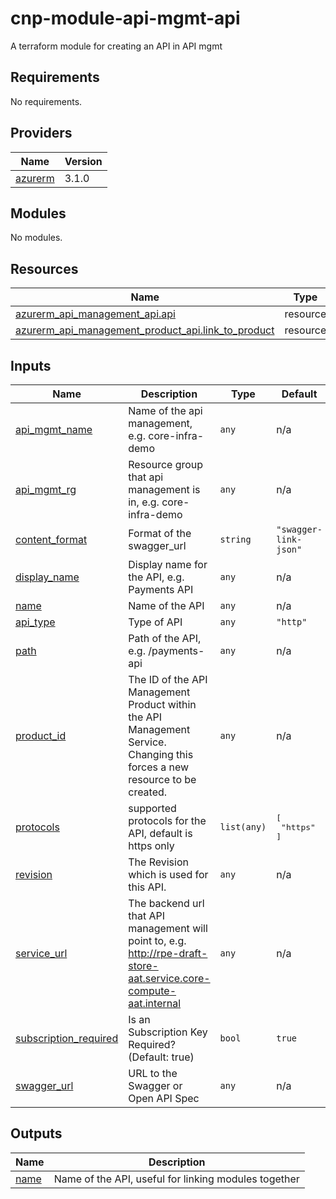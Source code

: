# cnp-module-api-mgmt-api

A terraform module for creating an API in API mgmt

## Requirements

No requirements.

## Providers

| Name | Version |
|------|---------|
| <a name="provider_azurerm"></a> [azurerm](#provider\_azurerm) | 3.1.0 |

## Modules

No modules.

## Resources

| Name | Type |
|------|------|
| [azurerm_api_management_api.api](https://registry.terraform.io/providers/hashicorp/azurerm/latest/docs/resources/api_management_api) | resource |
| [azurerm_api_management_product_api.link_to_product](https://registry.terraform.io/providers/hashicorp/azurerm/latest/docs/resources/api_management_product_api) | resource |

## Inputs

| Name | Description | Type | Default | Required |
|------|-------------|------|---------|:--------:|
| <a name="input_api_mgmt_name"></a> [api\_mgmt\_name](#input\_api\_mgmt\_name) | Name of the api management, e.g. core-infra-demo | `any` | n/a | yes |
| <a name="input_api_mgmt_rg"></a> [api\_mgmt\_rg](#input\_api\_mgmt\_rg) | Resource group that api management is in, e.g. core-infra-demo | `any` | n/a | yes |
| <a name="input_content_format"></a> [content\_format](#input\_content\_format) | Format of the swagger\_url | `string` | `"swagger-link-json"` | no |
| <a name="input_display_name"></a> [display\_name](#input\_display\_name) | Display name for the API, e.g. Payments API | `any` | n/a | yes |
| <a name="input_name"></a> [name](#input\_name) | Name of the API | `any` | n/a | yes |
| <a name="input_api_type"></a> [api_type](#input\_api\_type) | Type of API | `any` | `"http"` | no |
| <a name="input_path"></a> [path](#input\_path) | Path of the API, e.g. /payments-api | `any` | n/a | yes |
| <a name="input_product_id"></a> [product\_id](#input\_product\_id) | The ID of the API Management Product within the API Management Service. Changing this forces a new resource to be created. | `any` | n/a | yes |
| <a name="input_protocols"></a> [protocols](#input\_protocols) | supported protocols for the API, default is https only | `list(any)` | <pre>[<br>  "https"<br>]</pre> | no |
| <a name="input_revision"></a> [revision](#input\_revision) | The Revision which is used for this API. | `any` | n/a | yes |
| <a name="input_service_url"></a> [service\_url](#input\_service\_url) | The backend url that API management will point to, e.g. http://rpe-draft-store-aat.service.core-compute-aat.internal | `any` | n/a | yes |
| <a name="input_subscription_required"></a> [subscription\_required](#input\_subscription\_required) | Is an Subscription Key Required? (Default: true) | `bool` | `true` | no |
| <a name="input_swagger_url"></a> [swagger\_url](#input\_swagger\_url) | URL to the Swagger or Open API Spec | `any` | n/a | yes |

## Outputs

| Name | Description |
|------|-------------|
| <a name="output_name"></a> [name](#output\_name) | Name of the API, useful for linking modules together |
